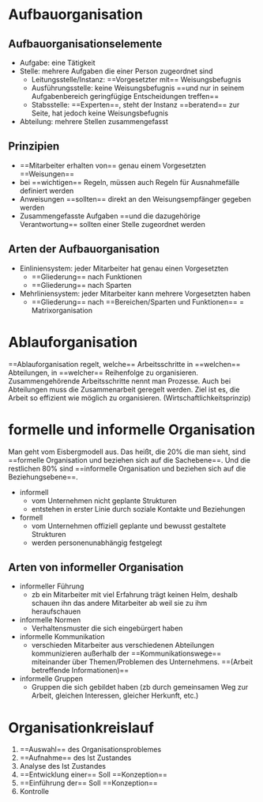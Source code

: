 # Aufbauorganisation
## Aufbauorganisationselemente
- Aufgabe: eine Tätigkeit
- Stelle: mehrere Aufgaben die einer Person zugeordnet sind
	- Leitungsstelle/Instanz: ==Vorgesetzter mit== Weisungsbefugnis
	- Ausführungsstelle: keine Weisungsbefugnis ==und nur in seinem Aufgabenbereich geringfügige Entscheidungen treffen==
	- Stabsstelle: ==Experten==, steht der Instanz ==beratend== zur Seite, hat jedoch keine Weisungsbefugnis
- Abteilung: mehrere Stellen zusammengefasst


## Prinzipien
- ==Mitarbeiter erhalten von== genau einem Vorgesetzten ==Weisungen==
- bei ==wichtigen== Regeln, müssen auch Regeln für Ausnahmefälle definiert werden
- Anweisungen ==sollten== direkt an den Weisungsempfänger gegeben werden
- Zusammengefasste Aufgaben ==und die dazugehörige Verantwortung== sollten einer Stelle zugeordnet werden


## Arten der Aufbauorganisation
- Einliniensystem: jeder Mitarbeiter hat genau einen Vorgesetzten
	- ==Gliederung== nach Funktionen
	- ==Gliederung== nach Sparten
- Mehrliniensystem: jeder Mitarbeiter kann mehrere Vorgesetzten haben
	- ==Gliederung== nach ==Bereichen/Sparten und Funktionen== = Matrixorganisation

# Ablauforganisation
==Ablauforganisation regelt, welche== Arbeitsschritte in ==welchen== Abteilungen, in ==welcher== Reihenfolge zu organisieren. Zusammengehörende Arbeitsschritte nennt man Prozesse. Auch bei Abteilungen muss die Zusammenarbeit geregelt werden. Ziel ist es, die Arbeit so effizient wie möglich zu organisieren. (Wirtschaftlichkeitsprinzip)


# formelle und informelle Organisation
Man geht vom Eisbergmodell aus. Das heißt, die 20% die man sieht, sind ==formelle Organisation und beziehen sich auf die Sachebene==. Und die restlichen 80% sind ==informelle Organisation und beziehen sich auf die Beziehungsebene==.


- informell
	- vom Unternehmen nicht geplante Strukturen
	- entstehen in erster Linie durch soziale Kontakte und Beziehungen
- formell
	- vom Unternehmen offiziell geplante und bewusst gestaltete Strukturen
	- werden personenunabhängig festgelegt



## Arten von informeller Organisation
- informeller Führung
	- zb ein Mitarbeiter mit viel Erfahrung trägt keinen Helm, deshalb schauen ihn das andere Mitarbeiter ab weil sie zu ihm heraufschauen
- informelle Normen
	- Verhaltensmuster die sich eingebürgert haben
- informelle Kommunikation
	- verschieden Mitarbeiter aus verschiedenen Abteilungen kommunizieren außerhalb der ==Kommunikationswege== miteinander über Themen/Problemen des Unternehmens. ==(Arbeit betreffende Informationen)==
- informelle Gruppen
	- Gruppen die sich gebildet haben (zb durch gemeinsamen Weg zur Arbeit, gleichen Interessen, gleicher Herkunft, etc.)






# Organisationkreislauf
1. ==Auswahl== des Organisationsproblemes
2. ==Aufnahme== des Ist Zustandes
3. Analyse des Ist Zustandes
4. ==Entwicklung einer== Soll ==Konzeption==
5. ==Einführung der== Soll ==Konzeption==
6. Kontrolle




